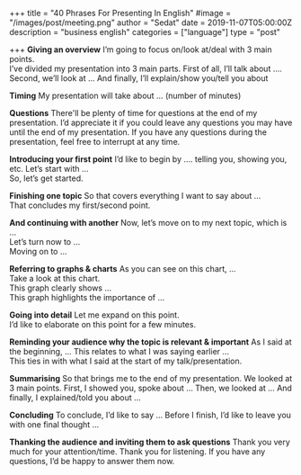+++
title = "40 Phrases For Presenting In English"
#image = "/images/post/meeting.png"
author = "Sedat"
date = 2019-11-07T05:00:00Z
description = "business english"
categories = ["language"]
type = "post"

+++
**Giving an overview**
I’m going to focus on/look at/deal with 3 main points.    
I’ve divided my presentation into 3 main parts.
First of all, I’ll talk about ….
Second, we’ll look at …
And finally, I’ll explain/show you/tell you about

**Timing**
My presentation will take about … (number of minutes)

**Questions**
There'll be plenty of time for questions at the end of my presentation.
I’d appreciate it if you could leave any questions you may have until the end of my presentation.
If you have any questions during the presentation, feel free to interrupt at any time.

**Introducing your first point**
I’d like to begin by ….  telling you, showing you, etc. 
Let’s start with ...     
So, let’s get started.

**Finishing one topic**
So that covers everything I want to say about …       
That concludes my first/second point.

**And continuing with another**
Now, let’s move on to my next topic, which is …   
Let’s turn now to …   
Moving on to …

**Referring to graphs & charts**
As you can see on this chart, …  
Take a look at this chart.  
This graph clearly shows …  
This graph highlights the importance of …

**Going into detail**
Let me expand on this point.    
I’d like to elaborate on this point for a few minutes.

**Reminding your audience why the topic is relevant & important**
As I said at the beginning, ... 
This relates to what I was saying earlier …   
This ties in with what I said at the start of my talk/presentation.

**Summarising**
So that brings me to the end of my presentation.
We looked at 3 main points.
First, I showed you, spoke about …
Then, we looked at …
And finally, I explained/told you about …

**Concluding**
To conclude, I’d like to say …
Before I finish, I’d like to leave you with one final thought …

**Thanking the audience and inviting them to ask questions**
Thank you very much for your attention/time.
Thank you for listening.
If you have any questions, I’d be happy to answer them now.



























